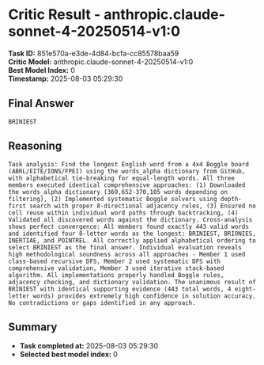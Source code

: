 # Critic Result - anthropic.claude-sonnet-4-20250514-v1:0

**Task ID:** 851e570a-e3de-4d84-bcfa-cc85578baa59  
**Critic Model:** anthropic.claude-sonnet-4-20250514-v1:0  
**Best Model Index:** 0  
**Timestamp:** 2025-08-03 05:29:30

## Final Answer
```
BRINIEST
```

## Reasoning
```
Task analysis: Find the longest English word from a 4x4 Boggle board (ABRL/EITE/IONS/FPEI) using the words_alpha dictionary from GitHub, with alphabetical tie-breaking for equal-length words. All three members executed identical comprehensive approaches: (1) Downloaded the words_alpha dictionary (369,652-370,105 words depending on filtering), (2) Implemented systematic Boggle solvers using depth-first search with proper 8-directional adjacency rules, (3) Ensured no cell reuse within individual word paths through backtracking, (4) Validated all discovered words against the dictionary. Cross-analysis shows perfect convergence: All members found exactly 443 valid words and identified four 8-letter words as the longest: BRINIEST, BRIONIES, INERTIAE, and POINTREL. All correctly applied alphabetical ordering to select BRINIEST as the final answer. Individual evaluation reveals high methodological soundness across all approaches - Member 1 used class-based recursive DFS, Member 2 used systematic DFS with comprehensive validation, Member 3 used iterative stack-based algorithm. All implementations properly handled Boggle rules, adjacency checking, and dictionary validation. The unanimous result of BRINIEST with identical supporting evidence (443 total words, 4 eight-letter words) provides extremely high confidence in solution accuracy. No contradictions or gaps identified in any approach.
```

## Summary
- **Task completed at:** 2025-08-03 05:29:30
- **Selected best model index:** 0
